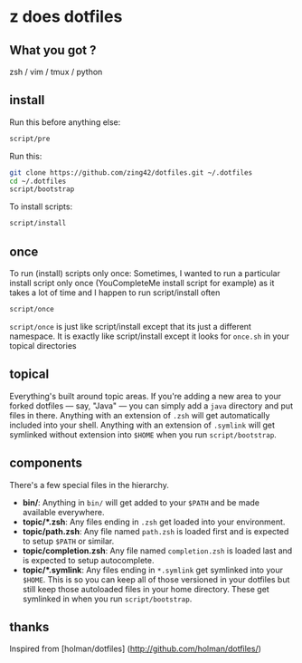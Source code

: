 # z does dotfiles

## What you got ?

zsh / vim / tmux / python

## install

Run this before anything else:

```sh
script/pre
```

Run this:

```sh
git clone https://github.com/zing42/dotfiles.git ~/.dotfiles
cd ~/.dotfiles
script/bootstrap
```

To install scripts:

```sh
script/install
```

## once

To run (install) scripts only once: 
Sometimes, I wanted to run a particular install script only once 
(YouCompleteMe install script for example) as it takes a lot of time 
and I happen to run script/install often

```sh
script/once
```

`script/once` is just like script/install except that its just a different namespace. 
It is exactly like script/install except it looks for `once.sh` in your topical directories


## topical

Everything's built around topic areas. If you're adding a new area to your
forked dotfiles — say, "Java" — you can simply add a `java` directory and put
files in there. Anything with an extension of `.zsh` will get automatically
included into your shell. Anything with an extension of `.symlink` will get
symlinked without extension into `$HOME` when you run `script/bootstrap`.


## components

There's a few special files in the hierarchy.

- **bin/**: Anything in `bin/` will get added to your `$PATH` and be made
  available everywhere.
- **topic/\*.zsh**: Any files ending in `.zsh` get loaded into your
  environment.
- **topic/path.zsh**: Any file named `path.zsh` is loaded first and is
  expected to setup `$PATH` or similar.
- **topic/completion.zsh**: Any file named `completion.zsh` is loaded
  last and is expected to setup autocomplete.
- **topic/\*.symlink**: Any files ending in `*.symlink` get symlinked into
  your `$HOME`. This is so you can keep all of those versioned in your dotfiles
  but still keep those autoloaded files in your home directory. These get
  symlinked in when you run `script/bootstrap`.

## thanks

Inspired from [holman/dotfiles] (http://github.com/holman/dotfiles/)

